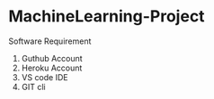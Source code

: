 # MachineLearning-Project

Software Requirement

1. Guthub Account
2. Heroku Account
3. VS code IDE
4. GIT cli